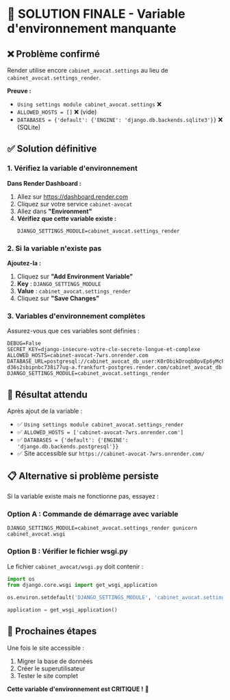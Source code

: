 # 🚨 SOLUTION FINALE - Variable d'environnement manquante

## ❌ Problème confirmé
Render utilise encore `cabinet_avocat.settings` au lieu de `cabinet_avocat.settings_render`.

**Preuve :**
- `Using settings module cabinet_avocat.settings` ❌
- `ALLOWED_HOSTS = []` ❌ (vide)
- `DATABASES = {'default': {'ENGINE': 'django.db.backends.sqlite3'}}` ❌ (SQLite)

## ✅ Solution définitive

### 1. Vérifiez la variable d'environnement
**Dans Render Dashboard :**
1. Allez sur https://dashboard.render.com
2. Cliquez sur votre service `cabinet-avocat`
3. Allez dans **"Environment"**
4. **Vérifiez que cette variable existe :**
   ```
   DJANGO_SETTINGS_MODULE=cabinet_avocat.settings_render
   ```

### 2. Si la variable n'existe pas
**Ajoutez-la :**
1. Cliquez sur **"Add Environment Variable"**
2. **Key** : `DJANGO_SETTINGS_MODULE`
3. **Value** : `cabinet_avocat.settings_render`
4. Cliquez sur **"Save Changes"**

### 3. Variables d'environnement complètes
Assurez-vous que ces variables sont définies :

```
DEBUG=False
SECRET_KEY=django-insecure-votre-cle-secrete-longue-et-complexe
ALLOWED_HOSTS=cabinet-avocat-7wrs.onrender.com
DATABASE_URL=postgresql://cabinet_avocat_db_user:K0rObikDroqb8pvEp6yMcFGrfBrAF8bm@dpg-d36s2sbipnbc738i77ug-a.frankfurt-postgres.render.com/cabinet_avocat_db
DJANGO_SETTINGS_MODULE=cabinet_avocat.settings_render
```

## 🎯 Résultat attendu
Après ajout de la variable :
- ✅ `Using settings module cabinet_avocat.settings_render`
- ✅ `ALLOWED_HOSTS = ['cabinet-avocat-7wrs.onrender.com']`
- ✅ `DATABASES = {'default': {'ENGINE': 'django.db.backends.postgresql'}}`
- ✅ Site accessible sur `https://cabinet-avocat-7wrs.onrender.com/`

## 📋 Alternative si problème persiste
Si la variable existe mais ne fonctionne pas, essayez :

### Option A : Commande de démarrage avec variable
```
DJANGO_SETTINGS_MODULE=cabinet_avocat.settings_render gunicorn cabinet_avocat.wsgi
```

### Option B : Vérifier le fichier wsgi.py
Le fichier `cabinet_avocat/wsgi.py` doit contenir :
```python
import os
from django.core.wsgi import get_wsgi_application

os.environ.setdefault('DJANGO_SETTINGS_MODULE', 'cabinet_avocat.settings_render')

application = get_wsgi_application()
```

## 🚀 Prochaines étapes
Une fois le site accessible :
1. Migrer la base de données
2. Créer le superutilisateur
3. Tester le site complet

**Cette variable d'environnement est CRITIQUE !** 🎯
